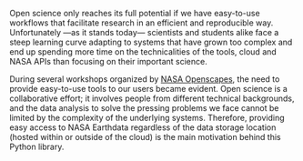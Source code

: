 Open science only reaches its full potential if we have easy-to-use workflows that facilitate research in an efficient and reproducible way. Unfortunately —as it stands today— scientists and students alike face a steep learning curve adapting to systems that have grown too complex and end up spending more time on the technicalities of the tools, cloud and NASA APIs than focusing on their important science.

During several workshops organized by [NASA Openscapes](https://nasa-openscapes.github.io/events.html), the need to provide easy-to-use tools to our users became evident. Open science is a collaborative effort; it involves people from different technical backgrounds, and the data analysis to solve the pressing problems we face cannot be limited by the complexity of the underlying systems. Therefore, providing easy access to NASA Earthdata regardless of the data storage location (hosted within or outside of the cloud) is the main motivation behind this Python library.